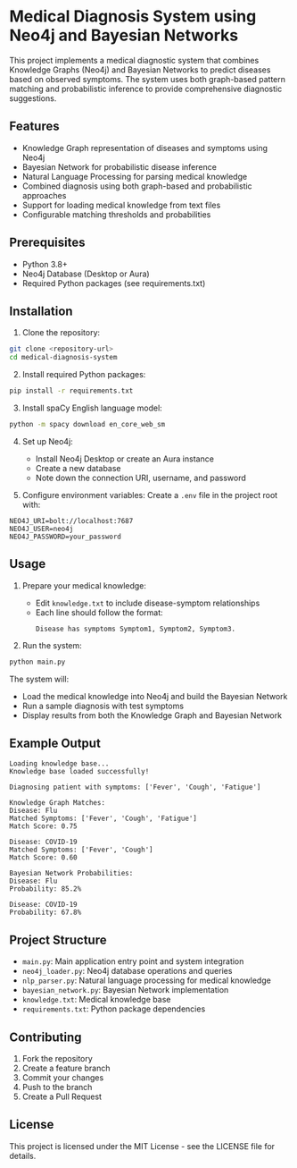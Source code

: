 # Medical Diagnosis System using Neo4j and Bayesian Networks

This project implements a medical diagnostic system that combines Knowledge Graphs (Neo4j) and Bayesian Networks to predict diseases based on observed symptoms. The system uses both graph-based pattern matching and probabilistic inference to provide comprehensive diagnostic suggestions.

## Features

- Knowledge Graph representation of diseases and symptoms using Neo4j
- Bayesian Network for probabilistic disease inference
- Natural Language Processing for parsing medical knowledge
- Combined diagnosis using both graph-based and probabilistic approaches
- Support for loading medical knowledge from text files
- Configurable matching thresholds and probabilities

## Prerequisites

- Python 3.8+
- Neo4j Database (Desktop or Aura)
- Required Python packages (see requirements.txt)

## Installation

1. Clone the repository:
```bash
git clone <repository-url>
cd medical-diagnosis-system
```

2. Install required Python packages:
```bash
pip install -r requirements.txt
```

3. Install spaCy English language model:
```bash
python -m spacy download en_core_web_sm
```

4. Set up Neo4j:
   - Install Neo4j Desktop or create an Aura instance
   - Create a new database
   - Note down the connection URI, username, and password

5. Configure environment variables:
   Create a `.env` file in the project root with:
```
NEO4J_URI=bolt://localhost:7687
NEO4J_USER=neo4j
NEO4J_PASSWORD=your_password
```

## Usage

1. Prepare your medical knowledge:
   - Edit `knowledge.txt` to include disease-symptom relationships
   - Each line should follow the format:
     ```
     Disease has symptoms Symptom1, Symptom2, Symptom3.
     ```

2. Run the system:
```bash
python main.py
```

The system will:
- Load the medical knowledge into Neo4j and build the Bayesian Network
- Run a sample diagnosis with test symptoms
- Display results from both the Knowledge Graph and Bayesian Network

## Example Output

```
Loading knowledge base...
Knowledge base loaded successfully!

Diagnosing patient with symptoms: ['Fever', 'Cough', 'Fatigue']

Knowledge Graph Matches:
Disease: Flu
Matched Symptoms: ['Fever', 'Cough', 'Fatigue']
Match Score: 0.75

Disease: COVID-19
Matched Symptoms: ['Fever', 'Cough']
Match Score: 0.60

Bayesian Network Probabilities:
Disease: Flu
Probability: 85.2%

Disease: COVID-19
Probability: 67.8%
```

## Project Structure

- `main.py`: Main application entry point and system integration
- `neo4j_loader.py`: Neo4j database operations and queries
- `nlp_parser.py`: Natural language processing for medical knowledge
- `bayesian_network.py`: Bayesian Network implementation
- `knowledge.txt`: Medical knowledge base
- `requirements.txt`: Python package dependencies

## Contributing

1. Fork the repository
2. Create a feature branch
3. Commit your changes
4. Push to the branch
5. Create a Pull Request

## License

This project is licensed under the MIT License - see the LICENSE file for details. 